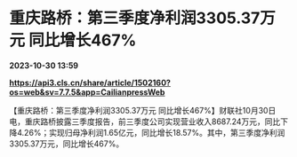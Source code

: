 # 重庆路桥：第三季度净利润3305.37万元 同比增长467%

**2023-10-30 13:59**

**https://api3.cls.cn/share/article/1502160?os=web&sv=7.7.5&app=CailianpressWeb**

【重庆路桥：第三季度净利润3305.37万元 同比增长467%】财联社10月30日电，重庆路桥披露三季度报告，前三季度公司实现营业收入8687.24万元，同比下降4.26%；实现归母净利润1.65亿元，同比增长18.57%。其中，第三季度净利润3305.37万元，同比增长467%。